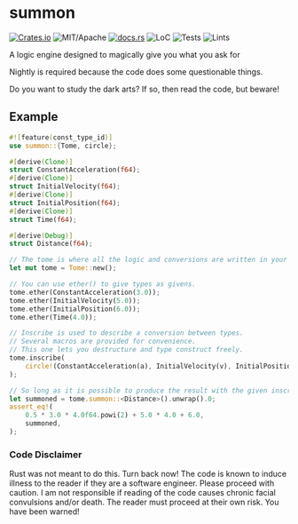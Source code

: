# summon

[![Crates.io][ci]][cl] ![MIT/Apache][li] [![docs.rs][di]][dl] ![LoC][lo] ![Tests][btl] ![Lints][bll]

[ci]: https://img.shields.io/crates/v/summon.svg
[cl]: https://crates.io/crates/summon/

[li]: https://img.shields.io/crates/l/specs.svg?maxAge=2592000

[di]: https://docs.rs/summon/badge.svg
[dl]: https://docs.rs/summon/

[lo]: https://tokei.rs/b1/github/vadixidav/summon?category=code

[btl]: https://github.com/vadixidav/summon/workflows/unit%20tests/badge.svg
[bll]: https://github.com/vadixidav/summon/workflows/lints/badge.svg

A logic engine designed to magically give you what you ask for

Nightly is required because the code does some questionable things.

Do you want to study the dark arts? If so, then read the code, but beware!

## Example

```rust
#![feature(const_type_id)]
use summon::{Tome, circle};

#[derive(Clone)]
struct ConstantAcceleration(f64);
#[derive(Clone)]
struct InitialVelocity(f64);
#[derive(Clone)]
struct InitialPosition(f64);
#[derive(Clone)]
struct Time(f64);

#[derive(Debug)]
struct Distance(f64);

// The tome is where all the logic and conversions are written in your code.
let mut tome = Tome::new();

// You can use ether() to give types as givens.
tome.ether(ConstantAcceleration(3.0));
tome.ether(InitialVelocity(5.0));
tome.ether(InitialPosition(6.0));
tome.ether(Time(4.0));

// Inscribe is used to describe a conversion between types.
// Several macros are provided for convenience.
// This one lets you destructure and type construct freely.
tome.inscribe(
    circle!(ConstantAcceleration(a), InitialVelocity(v), InitialPosition(p), Time(t) => Distance(0.5 * a * t.powi(2) + v * t + p))
);

// So long as it is possible to produce the result with the given inscriptions, it will be produced.
let summoned = tome.summon::<Distance>().unwrap().0;
assert_eq!(
    0.5 * 3.0 * 4.0f64.powi(2) + 5.0 * 4.0 + 6.0,
    summoned,
);
```

### Code Disclaimer

Rust was not meant to do this. Turn back now!
The code is known to induce illness to the reader if they are a software engineer. Please proceed with caution.
I am not responsible if reading of the code causes chronic facial convulsions and/or death.
The reader must proceed at their own risk. You have been warned!
